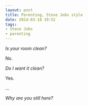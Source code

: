 ```yaml
---
layout: post
title: Parenting, Steve Jobs style
date: 2014-03-18 19:52
tags:
- Steve Jobs
- parenting
---
```


*Is your room clean?*

No. 

*Do I want it clean?*

Yes. 

...

*Why are you still here?*